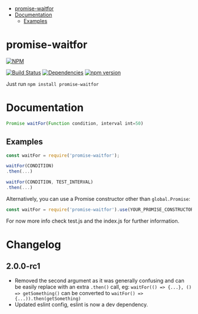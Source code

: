 <!-- START doctoc generated TOC please keep comment here to allow auto update -->
<!-- DON'T EDIT THIS SECTION, INSTEAD RE-RUN doctoc TO UPDATE -->


- [promise-waitfor](#promise-waitfor)
- [Documentation](#documentation)
  - [Examples](#examples)

<!-- END doctoc generated TOC please keep comment here to allow auto update -->

# promise-waitfor

[![NPM](https://nodei.co/npm/promise-waitfor.png)](https://nodei.co/npm/promise-waitfor/)

[![Build Status](https://travis-ci.org/SimonSchick/promise-waitfor.svg?branch=master)](https://travis-ci.org/SimonSchick/promise-waitfor)
[![Dependencies](https://david-dm.org/SimonSchick/promise-waitfor.svg)](https://david-dm.org/SimonSchick/promise-waitfor)
[![npm version](http://img.shields.io/npm/v/promise-waitfor.svg)](https://npmjs.org/package/promise-waitfor)

Just run ```npm install promise-waitfor```

# Documentation

```javascript
Promise waitFor(Function condition, interval int=50)
```

## Examples

```javascript
const waitFor = require('promise-waitfor');

waitFor(CONDITION)
.then(...)

waitFor(CONDITION, TEST_INTERVAL)
.then(...)
```

Alternatively, you can use a Promise constructor other than `global.Promise`:

```javascript
const waitFor = require('promise-waitfor').use(YOUR_PROMISE_CONSTRUCTOR_HERE);
```

For now more info check test.js and the index.js for further information.

# Changelog

## 2.0.0-rc1

- Removed the second argument as it was generally confusing and can be easily replace with an extra `.then()` call, eg: `waitFor(() => {...}, () => getSomething()` can be converted to `waitFor() => {...)).then(getSomething)`
- Updated eslint config, eslint is now a dev dependency.

